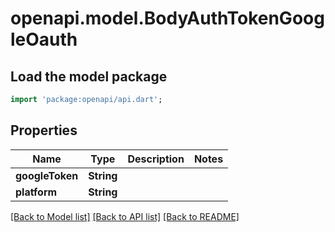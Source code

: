 # openapi.model.BodyAuthTokenGoogleOauth

## Load the model package
```dart
import 'package:openapi/api.dart';
```

## Properties
Name | Type | Description | Notes
------------ | ------------- | ------------- | -------------
**googleToken** | **String** |  | 
**platform** | **String** |  | 

[[Back to Model list]](../README.md#documentation-for-models) [[Back to API list]](../README.md#documentation-for-api-endpoints) [[Back to README]](../README.md)


